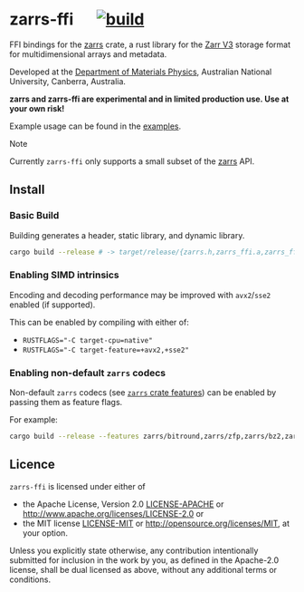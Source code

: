 # zarrs-ffi &emsp; [![build](https://github.com/LDeakin/zarrs-ffi/actions/workflows/ci.yml/badge.svg)](https://github.com/LDeakin/zarrs-ffi/actions/workflows/ci.yml)

FFI bindings for the [zarrs] crate, a rust library for the [Zarr V3](https://zarr.dev) storage format for multidimensional arrays and metadata.

Developed at the [Department of Materials Physics](https://physics.anu.edu.au/research/mp/), Australian National University, Canberra, Australia.

**zarrs and zarrs-ffi are experimental and in limited production use. Use at your own risk!**

Example usage can be found in the [examples](./examples).

> [!NOTE]
> Currently `zarrs-ffi` only supports a small subset of the [zarrs] API.

## Install

### Basic Build
Building generates a header, static library, and dynamic library.
```bash
cargo build --release # -> target/release/{zarrs.h,zarrs_ffi.a,zarrs_ffi.so}
```

### Enabling SIMD intrinsics
Encoding and decoding performance may be improved with `avx2`/`sse2` enabled (if supported).

This can be enabled by compiling with either of:
 - `RUSTFLAGS="-C target-cpu=native"`
 - `RUSTFLAGS="-C target-feature=+avx2,+sse2"`

### Enabling non-default `zarrs` codecs
Non-default `zarrs` codecs (see [`zarrs` crate features](https://docs.rs/zarrs/latest/zarrs/#crate-features)) can be enabled by passing them as feature flags.

For example:
```bash
cargo build --release --features zarrs/bitround,zarrs/zfp,zarrs/bz2,zarrs/pcodec
```

## Licence
`zarrs-ffi` is licensed under either of
 - the Apache License, Version 2.0 [LICENSE-APACHE](./LICENCE-APACHE) or <http://www.apache.org/licenses/LICENSE-2.0> or
 - the MIT license [LICENSE-MIT](./LICENCE-MIT) or <http://opensource.org/licenses/MIT>, at your option.

Unless you explicitly state otherwise, any contribution intentionally submitted for inclusion in the work by you, as defined in the Apache-2.0 license, shall be dual licensed as above, without any additional terms or conditions.

[zarrs]: https://github.com/LDeakin/zarrs
